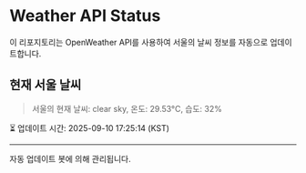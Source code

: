 
# Weather API Status

이 리포지토리는 OpenWeather API를 사용하여 서울의 날씨 정보를 자동으로 업데이트합니다.

## 현재 서울 날씨
> 서울의 현재 날씨: clear sky, 온도: 29.53°C, 습도: 32%

⏳ 업데이트 시간: 2025-09-10 17:25:14 (KST)

---
자동 업데이트 봇에 의해 관리됩니다.
